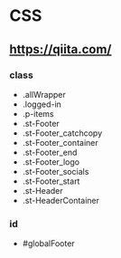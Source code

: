 # CSS

## https://qiita.com/

### class

- .allWrapper
- .logged-in
- .p-items
- .st-Footer
- .st-Footer_catchcopy
- .st-Footer_container
- .st-Footer_end
- .st-Footer_logo
- .st-Footer_socials
- .st-Footer_start
- .st-Header
- .st-HeaderContainer

### id

- #globalFooter
